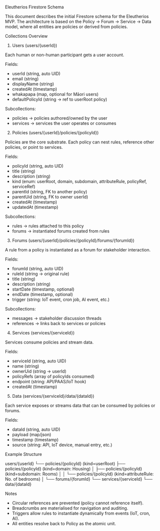 Eleutherios Firestore Schema

This document describes the initial Firestore schema for the Eleutherios MVP.
The architecture is based on the Policy → Forum → Service → Data model, where all entities are policies or derived from policies.

Collections Overview
1. Users (users/{userId})

  Each human or non-human participant gets a user account.
  
  Fields:
  * userId (string, auto UID)
  * email (string)
  * displayName (string)
  * createdAt (timestamp)
  * whakapapa (map, optional for Māori users)
  * defaultPolicyId (string → ref to userRoot policy)
  
  Subcollections:
  * policies → policies authored/owned by the user
  * services → services the user operates or consumes

2. Policies (users/{userId}/policies/{policyId})

  Policies are the core substrate. Each policy can nest rules, reference other policies, or point to services.
  
  Fields:
  * policyId (string, auto UID)
  * title (string)
  * description (string)
  * kind (enum: userRoot, domain, subdomain, attributeRule, policyRef, serviceRef)
  * parentId (string, FK to another policy)
  * parentUid (string, FK to owner userId)
  * createdAt (timestamp)
  * updatedAt (timestamp)
  
  Subcollections:
  * rules → rules attached to this policy
  * forums → instantiated forums created from rules

3. Forums (users/{userId}/policies/{policyId}/forums/{forumId})

  A rule from a policy is instantiated as a forum for stakeholder interaction.
  
  Fields:
  * forumId (string, auto UID)
  * ruleId (string → original rule)
  * title (string)
  * description (string)
  * startDate (timestamp, optional)
  * endDate (timestamp, optional)
  * trigger (string: IoT event, cron job, AI event, etc.)
  
  Subcollections:
  * messages → stakeholder discussion threads
  * references → links back to services or policies

4. Services (services/{serviceId})

  Services consume policies and stream data.
  
  Fields:
  * serviceId (string, auto UID)
  * name (string)
  * ownerUid (string → userId)
  * policyRefs (array of policyIds consumed)
  * endpoint (string: API/PAAS/IoT hook)
  * createdAt (timestamp)

5. Data (services/{serviceId}/data/{dataId})

  Each service exposes or streams data that can be consumed by policies or forums.
  
  Fields:
  * dataId (string, auto UID)
  * payload (map/json)
  * timestamp (timestamp)
  * source (string: API, IoT device, manual entry, etc.)

  

Example Structure

<!-- prettier-ignore-start -->
users/{userId}
    └── policies/{policyId} (kind=userRoot)
          ├── policies/{policyId} (kind=domain: Housing)
          │     ├── policies/{policyId} (kind=subdomain: Rooms)
          │     │     └── policies/{policyId} (kind=attributeRule: No. of bedrooms)
          │     └── forums/{forumId}
          └── services/{serviceId}
                └── data/{dataId}
<!-- prettier-ignore-end -->

  

Notes
* Circular references are prevented (policy cannot reference itself).
* Breadcrumbs are materialised for navigation and auditing.
* Triggers allow rules to instantiate dynamically from events (IoT, cron, AI).
* All entities resolve back to Policy as the atomic unit.
